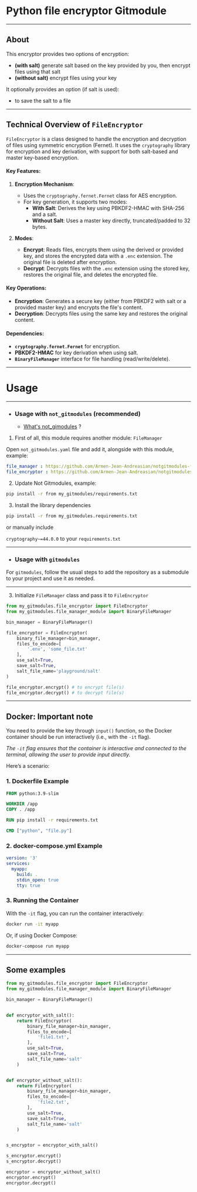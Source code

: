 # Python file encryptor Gitmodule

--- 
## About

This encryptor provides two options of encryption:
- **(with salt)** generate salt based on the key provided by you, then encrypt files using that salt
- **(without salt)** encrypt files using your key

It optionally provides an option (if salt is used):
- to save the salt to a file

---
## Technical Overview of `FileEncryptor`

`FileEncryptor` is a class designed to handle the encryption and decryption of files using symmetric encryption (Fernet). It uses the `cryptography` library for encryption and key derivation, with support for both salt-based and master key-based encryption.

#### Key Features:
1. **Encryption Mechanism**:
    - Uses the `cryptography.fernet.Fernet` class for AES encryption.
    - For key generation, it supports two modes:
        - **With Salt**: Derives the key using PBKDF2-HMAC with SHA-256 and a salt.
        - **Without Salt**: Uses a master key directly, truncated/padded to 32 bytes.

2. **Modes**:
    - **Encrypt**: Reads files, encrypts them using the derived or provided key, and stores the encrypted data with a `.enc` extension. The original file is deleted after encryption.
    - **Decrypt**: Decrypts files with the `.enc` extension using the stored key, restores the original file, and deletes the encrypted file.

#### Key Operations:
- **Encryption**: Generates a secure key (either from PBKDF2 with salt or a provided master key) and encrypts the file's content.
- **Decryption**: Decrypts files using the same key and restores the original content.

#### Dependencies:
- **`cryptography.fernet.Fernet`** for encryption.
- **PBKDF2-HMAC** for key derivation when using salt.
- **`BinaryFileManager`** interface for file handling (read/write/delete).

---
# Usage

---
- ### Usage with `not_gitmodules` (recommended) 

   - [What's not_gimodules](https://github.com/Armen-Jean-Andreasian/not_gitmodules.git) ?



1. First of all, this module requires another module: `FileManager`

Open `not_gitmodules.yaml` file and add it, alongside with this module, example:

```yaml
file_manager : https://github.com/Armen-Jean-Andreasian/notgitmodules-file-manager
file_encryptor : https://github.com/Armen-Jean-Andreasian/notgitmodules-file-encryptor-py
```


2. Update Not Gitmodules, example:

```bash
pip install -r from my_gitmodules/requirements.txt
```


3. Install the library dependencies

```bash
pip install -r from my_gitmodules.requirements.txt
```

or manually include

`cryptography~=44.0.0` to your `requirements.txt`

---

- ### Usage with `gitmodules`

For `gitmodules`, follow the usual steps to add the repository as a submodule to your project and use it as needed.

---

3. Initialize `FileManager` class and pass it to `FileEncryptor`

```python
from my_gitmodules.file_encryptor import FileEncryptor
from my_gitmodules.file_manager_module import BinaryFileManager

bin_manager = BinaryFileManager()

file_encryptor = FileEncryptor(
    binary_file_manager=bin_manager,
    files_to_encode=[
        '.env', 'some_file.txt'
    ],
    use_salt=True,
    save_salt=True,
    salt_file_name='playground/salt'
)

file_encryptor.encrypt() # to encrypt file(s)
file_encryptor.decrypt() # to decrypt file(s)
```
---


## Docker: Important note

You need to provide the key through `input()` function, so the Docker container should be run interactively (i.e., with the `-it` flag).

_The `-it` flag ensures that the container is interactive and connected to the terminal, allowing the user to provide input directly._

Here’s a scenario:

### 1. Dockerfile Example

```Dockerfile
FROM python:3.9-slim

WORKDIR /app
COPY . /app

RUN pip install -r requirements.txt

CMD ["python", "file.py"]
```

### 2. docker-compose.yml Example

```yaml
version: '3'
services:
  myapp:
    build: .
    stdin_open: true
    tty: true
```

### 3. Running the Container

With the `-it` flag, you can run the container interactively:

```bash
docker run -it myapp
```

Or, if using Docker Compose:

```bash
docker-compose run myapp
```

---

## Some examples

```python
from my_gitmodules.file_encryptor import FileEncryptor
from my_gitmodules.file_manager_module import BinaryFileManager

bin_manager = BinaryFileManager()


def encryptor_with_salt():
    return FileEncryptor(
        binary_file_manager=bin_manager,
        files_to_encode=[
            'file1.txt',
        ],
        use_salt=True,
        save_salt=True,
        salt_file_name='salt'
    )


def encryptor_without_salt():
    return FileEncryptor(
        binary_file_manager=bin_manager,
        files_to_encode=[
            'file2.txt',
        ],
        use_salt=True,
        save_salt=True,
        salt_file_name='salt'
    )


s_encryptor = encryptor_with_salt()

s_encryptor.encrypt()
s_encryptor.decrypt()

encryptor = encryptor_without_salt()
encryptor.encrypt()
encryptor.decrypt()
```